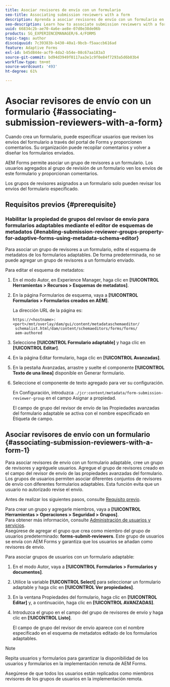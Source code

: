 ```yaml
---
title: Asociar revisores de envío con un formulario
seo-title: Associating submission reviewers with a form
description: Aprenda a asociar revisores de envío con un formulario en AEM Forms. Los revisores asociados revisan un formulario enviado a través del portal de Forms.
seo-description: Learn how to associate submission reviewers with a form in AEM Forms. Associated reviewers review a form submitted via forms portal.
uuid: 66834c2b-ae70-4a6e-ae8e-07d0e38de06b
products: SG_EXPERIENCEMANAGER/6.4/FORMS
topic-tags: author
discoiquuid: 7c39383b-b430-40a1-9bcb-f5aaccb616ad
feature: Adaptive Forms
exl-id: b45d844e-acf9-4da2-b54e-08c67aa183a3
source-git-commit: bd94d3949f0117aa3e1c9f0e84f7293a5d6b03b4
workflow-type: tm+mt
source-wordcount: '493'
ht-degree: 61%

---
```


# Asociar revisores de envío con un formulario  {#associating-submission-reviewers-with-a-form}

Cuando crea un formulario, puede especificar usuarios que revisen los envíos del formulario a través del portal de Forms y proporcionen comentarios. Su organización puede recopilar comentarios y volver a diseñar los formularios enviados.

AEM Forms permite asociar un grupo de revisores a un formulario. Los usuarios agregados al grupo de revisión de un formulario ven los envíos de este formulario y proporcionan comentarios.

Los grupos de revisores asignados a un formulario solo pueden revisar los envíos del formulario especificado.

## Requisitos previos {#prerequisite}

### Habilitar la propiedad de grupos del revisor de envío para formularios adaptables mediante el editor de esquemas de metadatos {#enabling-submission-reviewer-groups-property-for-adaptive-forms-using-metadata-schema-editor}

Para asociar un grupo de revisores a un formulario, edite el esquema de metadatos de los formularios adaptables. De forma predeterminada, no se puede agregar un grupo de revisores a un formulario enviado.

Para editar el esquema de metadatos:

1. En el modo Autor, en Experience Manager, haga clic en **[!UICONTROL Herramientas > Recursos > Esquemas de metadatos]**.
1. En la página Formularios de esquema, vaya a **[!UICONTROL Formularios > Formularios creados en AEM]**.

   La dirección URL de la página es:

   ```
   https://<hostname>:<port>/mnt/overlay/dam/gui/content/metadataschemaeditor/
    schemalist.html/dam/content/schemaeditors/forms/forms/
    aem-authored
   ```

1. Seleccione **[!UICONTROL Formulario adaptable]** y haga clic en **[!UICONTROL Editar]**.
1. En la página Editar formulario, haga clic en **[!UICONTROL Avanzadas]**.
1. En la pestaña Avanzadas, arrastre y suelte el componente **[!UICONTROL Texto de una línea]** disponible en Generar formulario.
1. Seleccione el componente de texto agregado para ver su configuración.

   En Configuración, introduzca `./jcr:content/metadata/form-submission-reviewer-group` en el campo Asignar a propiedad.

   El campo de grupo del revisor de envío de las Propiedades avanzadas del formulario adaptable se activa con el nombre especificado en Etiqueta de campo.

## Asociar revisores de envío con un formulario {#associating-submission-reviewers-with-a-form-1}

Para asociar revisores de envío con un formulario adaptable, cree un grupo de revisores y agréguele usuarios. Agregue el grupo de revisores creado en el campo del revisor de envío de las propiedades avanzadas del formulario. 
\
Los grupos de usuarios permiten asociar diferentes conjuntos de revisores de envío con diferentes formularios adaptables. Esta función evita que un usuario no autorizado revise el envío.

Antes de realizar los siguientes pasos, consulte [Requisito previo](/help/forms/using/adding-reviewers-form.md#prerequisite).

Para crear un grupo y agregarle miembros, vaya a **[!UICONTROL Herramientas > Operaciones > Seguridad > Grupos]**.\
Para obtener más información, consulte [Administración de usuarios y servicios](/help/sites-administering/security.md). 
\
Asegúrese de agregar el grupo que crea como miembro del grupo de usuarios predeterminado: **forms-submit-reviewers**. Este grupo de usuarios se envía con AEM Forms y garantiza que los usuarios se añadan como revisores de envío.

Para asociar grupos de usuarios con un formulario adaptable:

1. En el modo Autor, vaya a **[!UICONTROL Formularios > Formularios y documentos]**.
1. Utilice la variable **[!UICONTROL Select]** para seleccionar un formulario adaptable y haga clic en **[!UICONTROL Ver propiedades]**.
1. En la ventana Propiedades del formulario, haga clic en **[!UICONTROL Editar]** y, a continuación, haga clic en **[!UICONTROL AVANZADAS]**.
1. Introduzca el grupo en el campo del grupo de revisores de envío y haga clic en **[!UICONTROL Listo]**.

   El campo de grupo del revisor de envío aparece con el nombre especificado en el esquema de metadatos editado de los formularios adaptables.

>[!NOTE]
>
>Repita usuarios y formularios para garantizar la disponibilidad de los usuarios y formularios en la implementación remota de AEM Forms.
>
>Asegúrese de que todos los usuarios están replicados como miembros revisores de los grupos de usuarios en la implementación remota.
